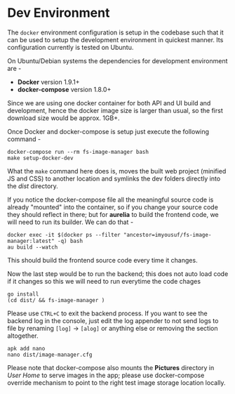 # Dev Environment

The `docker` environment configuration is setup in the codebase such that it can be used to setup the development environment in quickest manner. Its configuration currently is tested on Ubuntu.

On Ubuntu/Debian systems the dependencies for development environment are -
 * **Docker** version 1.9.1+
 * **docker-compose** version 1.8.0+

Since we are using one docker container for both API and UI build and development, hence the docker image size is larger than usual, so the first download size would be approx. 1GB+. 

Once Docker and docker-compose is setup just execute the following command -
```
docker-compose run --rm fs-image-manager bash
make setup-docker-dev
```
What the `make` command here does is, moves the built web project (minified JS and CSS) to another location and symlinks the dev folders directly into the *dist* directory.

If you notice the docker-compose file all the meaningful source code is already "mounted" into the container, so if you change your source code they should reflect in there; but for **aurelia** to build the frontend code, we will need to run its builder. We can do that -
```
docker exec -it $(docker ps --filter "ancestor=imyousuf/fs-image-manager:latest" -q) bash
au build --watch
```
This should build the frontend source code every time it changes.

Now the last step would be to run the backend; this does not auto load code if it changes so this we will need to run everytime the code chages
```
go install
(cd dist/ && fs-image-manager )
```
Please use `CTRL+C` to exit the backend process. If you want to see the backend log in the console, just edit the log appender to not send logs to file by renaming `[log]` -> `[alog]` or anything else or removing the section altogether.
```
apk add nano
nano dist/image-manager.cfg
```
Please note that docker-compose also mounts the **Pictures** directory in *User Home* to serve images in the app; please use docker-compose override mechanism to point to the right test image storage location locally.
